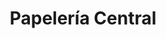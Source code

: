 ---
title: "Papelería Central"
url: /la-linea-de-la-concepcion/papeleria-central/
shop: material de oficina
---